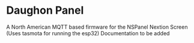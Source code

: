 # Daughon Panel
A North American MQTT based firmware for the NSPanel Nextion Screen (Uses tasmota for running the esp32) 
Documentation to be added
